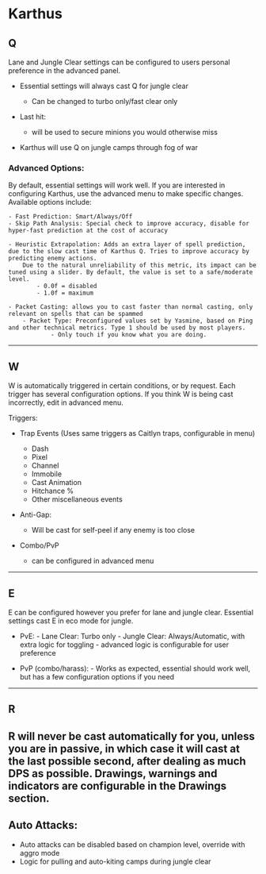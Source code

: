 # Karthus

## Q

Lane and Jungle Clear settings can be configured to users personal preference in the advanced panel.
- Essential settings will always cast Q for jungle clear
	- Can be changed to turbo only/fast clear only
- Last hit:
  	- will be used to secure minions you would otherwise miss
  	  

- Karthus will use Q on jungle camps through fog of war


### Advanced Options:

By default, essential settings will work well. If you are interested in configuring Karthus, use the advanced menu to make specific changes.
Available options include:
```
- Fast Prediction: Smart/Always/Off
- Skip Path Analysis: Special check to improve accuracy, disable for hyper-fast prediction at the cost of accuracy

- Heuristic Extrapolation: Adds an extra layer of spell prediction, due to the slow cast time of Karthus Q. Tries to improve accuracy by predicting enemy actions.
	Due to the natural unreliability of this metric, its impact can be tuned using a slider. By default, the value is set to a safe/moderate level.
		- 0.0f = disabled
		- 1.0f = maximum

- Packet Casting: allows you to cast faster than normal casting, only relevant on spells that can be spammed
	- Packet Type: Preconfigured values set by Yasmine, based on Ping and other technical metrics. Type 1 should be used by most players.
			- Only touch if you know what you are doing.
```
---

## W

W is automatically triggered in certain conditions, or by request. Each trigger has several configuration options. If you think W is being cast incorrectly, edit in advanced menu.

Triggers:
- Trap Events (Uses same triggers as Caitlyn traps, configurable in menu)
	- Dash
	- Pixel
	- Channel
	- Immobile
	- Cast Animation
	- Hitchance %
	- Other miscellaneous events

- Anti-Gap:
	- Will be cast for self-peel if any enemy is too close

- Combo/PvP
 	 - can be configured in advanced menu
  
---

## E

E can be configured however you prefer for lane and jungle clear. Essential settings cast E in eco mode for jungle.

- PvE:
	  - Lane Clear: Turbo only
	  - Jungle Clear: Always/Automatic, with extra logic for toggling
			- advanced logic is configurable for user preference

- PvP (combo/harass):
	  - Works as expected, essential should work well, but has a few configuration options if you need

---

## R

R will never be cast automatically for you, unless you are in passive, in which case it will cast at the last possible second, after dealing as much DPS as possible.
Drawings, warnings and indicators are configurable in the Drawings section.
---

## Auto Attacks:

- Auto attacks can be disabled based on champion level, override with aggro mode
- Logic for pulling and auto-kiting camps during jungle clear
